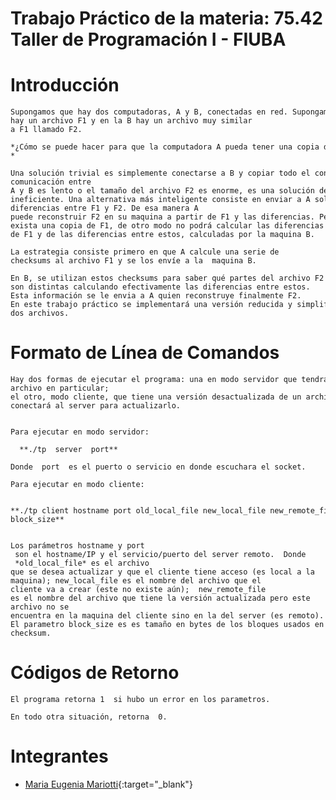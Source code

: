 # Trabajo Práctico de la materia: 75.42 Taller de Programación I - FIUBA

# Introducción  

	Supongamos que hay dos computadoras, A y B, conectadas en red. Supongamos que en la computadora A hay un archivo F1 y en la B hay un archivo muy similar a F1 llamado F2.
	  
	*¿Cómo se puede hacer para que la computadora A pueda tener una copia de F2?*
	  
	Una solución trivial es simplemente conectarse a B y copiar todo el contenido de F2 en A. Pero si el canal de comunicación entre A y B es lento o el tamaño del archivo F2 es enorme, es una solución demasiado ineficiente. Una alternativa más inteligente consiste en enviar a A solo las diferencias entre F1 y F2. De esa manera A puede reconstruir F2 en su maquina a partir de F1 y las diferencias. Pero esto requiere que en la maquina B exista una copia de F1, de otro modo no podrá calcular las diferencias entre F1 y F2. El algoritmo de rsync [1] permite sincronizar las dos versiones, reconstruyendo F2 en la maquina de A a partir de F1 y de las diferencias entre estos, calculadas por la maquina B. 
	  
	La estrategia consiste primero en que A calcule una serie de checksums al archivo F1 y se los envíe a la  maquina B.

	En B, se utilizan estos checksums para saber qué partes del archivo F2 tiene en común con F1 y qué partes  son distintas calculando efectivamente las diferencias entre estos. Esta información se le envia a A quien reconstruye finalmente F2. En este trabajo práctico se implementará una versión reducida y simplificada del algoritmo para sincronizar  dos archivos. 

# Formato de Línea de Comandos

	Hay dos formas de ejecutar el programa: una en modo servidor que tendrá la versión actualizada de un  archivo en particular; 
	el otro, modo cliente, que tiene una versión desactualizada de un archivo y se  conectará al server para actualizarlo.


	Para ejecutar en modo servidor:   

	  **./tp  server  port**     

	Donde  port  es el puerto o servicio en donde escuchara el socket.

	Para ejecutar en modo cliente:    

	  **./tp client hostname port old_local_file new_local_file new_remote_file  block_size** 


	Los parámetros hostname y port  son el hostname/IP y el servicio/puerto del server remoto.  Donde  *old_local_file* es el archivo que se desea actualizar y que el cliente tiene acceso (es local a la  maquina); new_local_file es el nombre del archivo que el cliente va a crear (este no existe aún);  new_remote_file es el nombre del archivo que tiene la versión actualizada pero este archivo no se  encuentra en la maquina del cliente sino en la del server (es remoto). El parametro block_size es es tamaño en bytes de los bloques usados en el cálculo del checksum.   

# Códigos de Retorno 

	El programa retorna 1  si hubo un error en los parametros. 

	En todo otra situación, retorna  0.

# Integrantes

- [Maria Eugenia Mariotti](https://github.com/emariotti3){:target="_blank"}
